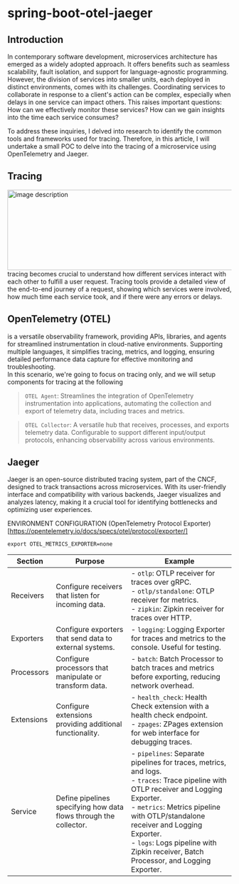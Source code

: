 # spring-boot-otel-jaeger
## Introduction
In contemporary software development, microservices architecture has emerged as a widely adopted approach. It offers benefits such as seamless scalability, fault isolation, and support for language-agnostic programming. However, the division of services into smaller units, each deployed in distinct environments, comes with its challenges. Coordinating services to collaborate in response to a client's action can be complex, especially when delays in one service can impact others. This raises important questions: How can we effectively monitor these services? How can we gain insights into the time each service consumes?

To address these inquiries, I delved into research to identify the common tools and frameworks used for tracing. Therefore, in this article, I will undertake a small POC to delve into the tracing of a microservice using OpenTelemetry and Jaeger.

## Tracing
<img src="images/example-tracing.png"  alt="image description" width="600" height="180">
tracing becomes crucial to understand how different services interact with each other to fulfill a user request. Tracing tools provide a detailed view of the end-to-end journey of a request, showing which services were involved, how much time each service took, and if there were any errors or delays.

## OpenTelemetry (OTEL)
is a versatile observability framework, providing APIs, libraries, and agents for streamlined instrumentation in cloud-native environments. Supporting multiple languages, it simplifies tracing, metrics, and logging, ensuring detailed performance data capture for effective monitoring and troubleshooting.\
In this scenario, we're going to focus on tracing only, and we will setup components for tracing at the following
>`OTEL Agent`: Streamlines the integration of OpenTelemetry instrumentation into applications, automating the collection and export of telemetry data, including traces and metrics.

>`OTEL Collector`: A versatile hub that receives, processes, and exports telemetry data. Configurable to support different input/output protocols, enhancing observability across various environments.


## Jaeger
Jaeger is an open-source distributed tracing system, part of the CNCF, designed to track transactions across microservices. With its user-friendly interface and compatibility with various backends, Jaeger visualizes and analyzes latency, making it a crucial tool for identifying bottlenecks and optimizing user experiences.


ENVIRONMENT CONFIGURATION
(OpenTelemetry Protocol Exporter)[https://opentelemetry.io/docs/specs/otel/protocol/exporter/]

`export OTEL_METRICS_EXPORTER=none`

| Section   | Purpose                                                           | Example                                                                                                              |
|-----------|-------------------------------------------------------------------|----------------------------------------------------------------------------------------------------------------------|
| Receivers | Configure receivers that listen for incoming data.               | - `otlp`: OTLP receiver for traces over gRPC.<br/> - `otlp/standalone`: OTLP receiver for metrics.<br/> - `zipkin`: Zipkin receiver for traces over HTTP.                       |
| Exporters | Configure exporters that send data to external systems.          | - `logging`: Logging Exporter for traces and metrics to the console. Useful for testing.                               |
| Processors| Configure processors that manipulate or transform data.          | - `batch`: Batch Processor to batch traces and metrics before exporting, reducing network overhead.                  |
| Extensions| Configure extensions providing additional functionality.          | - `health_check`: Health Check extension with a health check endpoint.<br/> - `zpages`: ZPages extension for web interface for debugging traces.                        |
| Service   | Define pipelines specifying how data flows through the collector.| - `pipelines`: Separate pipelines for traces, metrics, and logs.<br/> - `traces`: Trace pipeline with OTLP receiver and Logging Exporter.<br/> - `metrics`: Metrics pipeline with OTLP/standalone receiver and Logging Exporter.<br/> - `logs`: Logs pipeline with Zipkin receiver, Batch Processor, and Logging Exporter. |
